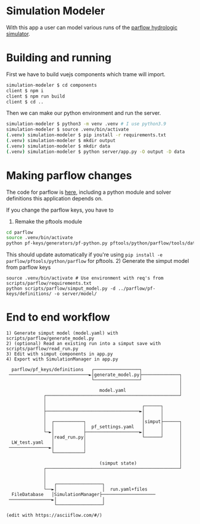 # Simulation Modeler
With this app a user can model various runs of the [parflow hydrologic simulator](https://www.parflow.org/).

# Building and running
First we have to build vuejs components which trame will import.
```bash
simulation-modeler $ cd components
client $ npm i
client $ npm run build
client $ cd ..
```

Then we can make our python environment and run the server.
```bash
simulation-modeler $ python3 -m venv .venv # I use python3.9
simulation-modeler $ source .venv/bin/activate
(.venv) simulation-modeler $ pip install -r requirements.txt
(.venv) simulation-modeler $ mkdir output
(.venv) simulation-modeler $ mkdir data
(.venv) simulation-modeler $ python server/app.py -O output -D data
```

# Making parflow changes
The code for parflow is [here](https://github.com/parflow/parflow), including a python module and solver definitions this application depends on.

If you change the parflow keys, you have to
1) Remake the pftools module
```bash
cd parflow
source .venv/bin/activate
python pf-keys/generators/pf-python.py pftools/python/parflow/tools/database/generated.py
```
This should update automatically if you're using `pip install -e parflow/pftools/python/parflow` for pftools.
2) Generate the simput model from parflow keys
```
source .venv/bin/activate # Use environment with req's from scripts/parflow/requirements.txt
python scripts/parflow/simput_model.py -d ../parflow/pf-keys/definitions/ -o server/model/
```

# End to end workflow 

```
1) Generate simput model (model.yaml) with scripts/parflow/generate_model.py
2) (optional) Read an existing run into a simput save with scripts/parflow/read_run.py
3) Edit with simput components in app.py
4) Export with SimulationManager in app.py

  parflow/pf_keys/definitions   ┌─────────────────┐
 ──────────────────────────────►│generate_model.py├──────────────┐
                                └─────────────────┘              │
                                                                 │
                                   model.yaml                    │
              ┌──────────────────────────────────────────────────┘
              │
              │                                    ┌──────┐
              ├───────────────────────────────────►│      │
              │                                    │      │
              │  ┌───────────┐                     │simput├──────┐
              │  │           │  pf_settings.yaml   │      │      │
              └─►│           ├────────────────────►│      │      │
                 │read_run.py│                     └──────┘      │
  LW_test.yaml   │           │                                   │
 ───────────────►│           │                                   │
                 └───────────┘                                   │
                                                                 │
                                   (simput state)                │
              ┌──────────────────────────────────────────────────┘
              │
              │
              │   ┌─────────────────┐
              └──►│                 │  run.yaml+files
  FileDatabase   │SimulationManager├────────────────────
 ────────────────►│                 │
                  └─────────────────┘

(edit with https://asciiflow.com/#/)
```
